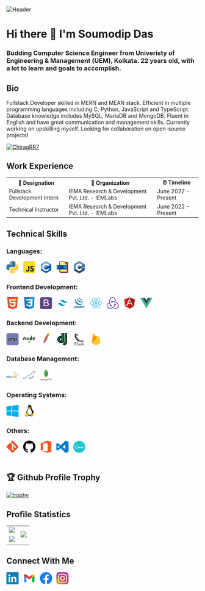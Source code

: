 ![Header](https://raw.githubusercontent.com/halfrost/halfrost/master/icons/header_.png)
# Hi there 👋 I'm Soumodip Das
### Budding Computer Science Engineer from Univeristy of Engineering & Management (UEM), Kolkata. 22 years old, with a lot to learn and goals to accomplish.

## Bio

Fullstack Developer skilled in MERN and MEAN stack. Efficient in multiple programming languages including C, Python, JavaScript and TypeScript. Database knowledge includes MySQL, MariaDB and MongoDB. Fluent in English and have great communication and management skills. Currently working on upskilling myself. Looking for collaboration on open-source projects!

<p align="left"> <a href="https://twitter.com/ChiragRR7" target="_blank"><img src="https://img.shields.io/twitter/follow/ChiragRR7?logo=twitter&style=for-the-badge" alt="ChiragRR7" /></a> </p>

<table style="width: 100%; border: none;">
  <h2> Work Experience </h2>
  <tr>
    <th> 💼 Designation </th>
    <th> 🏢 Organization </th>
    <th> ⏰ Timeline </th>
  </tr>
  <tr>
    <td> Fullstack Development Intern </td>
    <td> IEMA Research & Development Pvt. Ltd. - IEMLabs </td>
    <td> June 2022 - Present </td>
  </tr>
  <tr>
    <td> Technical Instructor </td>
    <td> IEMA Research & Development Pvt. Ltd. - IEMLabs </td>
    <td> June 2022 - Present </td>
  </tr>
</table>

## Technical Skills

### Languages:

<div>
    <img src="img/python.png">&nbsp;&nbsp;
    <img src="img/javascript.png">&nbsp;&nbsp;
    <img src="img/c.png">&nbsp;&nbsp;
    <img src="img/sql.png">&nbsp;&nbsp;
    <img src="img/cpp.png">&nbsp;&nbsp;
</div>

### Frontend Development:

<div>
    <img src="img/html.png">&nbsp;&nbsp;
    <img src="img/css3.png">&nbsp;&nbsp;
    <img src="img/bootstrap.png">&nbsp;&nbsp;
    <img src="img/tailwind.png">&nbsp;&nbsp;
    <img src="img/jquery.png">&nbsp;&nbsp;
    <img src="img/react.png">&nbsp;&nbsp;
    <img src="img/redux.png">&nbsp;&nbsp;
    <img src="img/angularjs.png">&nbsp;&nbsp;
    <img src="img/vue.png">&nbsp;&nbsp;
</div>

### Backend Development:

<div>
    <img src="img/php.png">&nbsp;&nbsp;
    <img src="img/nodejs.png">&nbsp;&nbsp;
    <img src="img/apache.png">&nbsp;&nbsp;
    <img src="img/django.png">&nbsp;&nbsp;
    <img src="img/flask.png">&nbsp;&nbsp;
    <img src="img/firebase.png">&nbsp;&nbsp;
</div>

### Database Management:

<div>
    <img src="img/mysql.png">&nbsp;&nbsp;
    <img src="img/mariadb.png">&nbsp;&nbsp;
    <img src="img/mongodb.png">&nbsp;&nbsp;
</div>

### Operating Systems:

<div>
    <img src="img/windows.png">&nbsp;&nbsp;
    <img src="img/linux.png">&nbsp;&nbsp;
</div>

### Others:

<div>
    <img src="img/git.png">&nbsp;&nbsp;
    <img src="img/github.png">&nbsp;&nbsp;
    <img src="img/office.png">&nbsp;&nbsp;
    <img src="img/vscode.png">&nbsp;&nbsp;
    <img src="img/canva.png">&nbsp;&nbsp;
</div>

<br>

## 🏆 Github Profile Trophy

[![trophy](https://github-profile-trophy.vercel.app/?username=noobchirag69&theme=monokai&margin-w=15&margin-h=15&column=5&no-bg=true&rank=-B,-?,-C)](https://github.com/ryo-ma/github-profile-trophy)

## Profile Statistics

<table>
  <tr>
    <td>
      <img src="https://github-readme-stats.vercel.app/api/?username=noobchirag69&count_private=true&theme=merko&show_icons=true">
    </td>
    <td rowspan="2">
      <img src="https://github-readme-stats.vercel.app/api/top-langs/?username=noobchirag69&theme=merko&langs_count=9">
    </td>
  </tr>
  <tr>
    <td>
      <img src="https://github-readme-streak-stats.herokuapp.com/?user=noobchirag69&theme=merko">
    </td>
  </tr>
</table>

## Connect With Me

<p align="left">
<a href="https://www.linkedin.com/in/chirag-chakraborty/"><img src="img/linkedin.png"></a>&nbsp;&nbsp;
<a href="mailto:chiragchakraborty48@gmail.com"><img src="img/gmail.png"></a>&nbsp;&nbsp;
<a href="https://www.facebook.com/chirag2k/"><img src="img/facebook.png"></a>&nbsp;&nbsp;
<a href="https://www.instagram.com/chivalrous_chirag/"><img src="img/instagram.png"></a>&nbsp;&nbsp;
</p>
